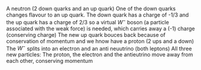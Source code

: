 A neutron (2 down quarks and an up quark)
One of the down quarks changes flavour to an up quark. The down quark has a charge of -1/3 and the up quark has a charge of 2/3 so a virtual $W^-$ boson (a particle associated with the weak force) is needed, which carries away a (-1) charge (conserving charge)
The new up quark bouces back because of conservation of momentum and we hnow have a proton (2 ups and a down)
The $W^-$ splits into an electron and an anti neuutrino (both leptons)
All three new particles: The proton, the electron and the antieutrino move away from each other, conserving  momentum